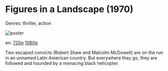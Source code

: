 # Figures in a Landscape (1970)

Genres: thriller, action

![poster](http://image.tmdb.org/t/p/w500/bf9BdqHDtQmCkKM0HucCarytFGE.jpg)

en:
  [720p](magnet:?xt=urn:btih:C7DD3A9B1CCB4462818635EB1AE998672C47699B&tr=udp://glotorrents.pw:6969/announce&tr=udp://tracker.opentrackr.org:1337/announce&tr=udp://torrent.gresille.org:80/announce&tr=udp://tracker.openbittorrent.com:80&tr=udp://tracker.coppersurfer.tk:6969&tr=udp://tracker.leechers-paradise.org:6969&tr=udp://p4p.arenabg.ch:1337&tr=udp://tracker.internetwarriors.net:1337)
  [1080p](magnet:?xt=urn:btih:4A802680C15BAC5A28C3C351514F3C6679FD369A&tr=udp://glotorrents.pw:6969/announce&tr=udp://tracker.opentrackr.org:1337/announce&tr=udp://torrent.gresille.org:80/announce&tr=udp://tracker.openbittorrent.com:80&tr=udp://tracker.coppersurfer.tk:6969&tr=udp://tracker.leechers-paradise.org:6969&tr=udp://p4p.arenabg.ch:1337&tr=udp://tracker.internetwarriors.net:1337)
  


Two escaped convicts (Robert Shaw and Malcolm McDowell) are on the run in an unnamed Latin American country. But everywhere they go, they are followed and hounded by a menacing black helicopter.